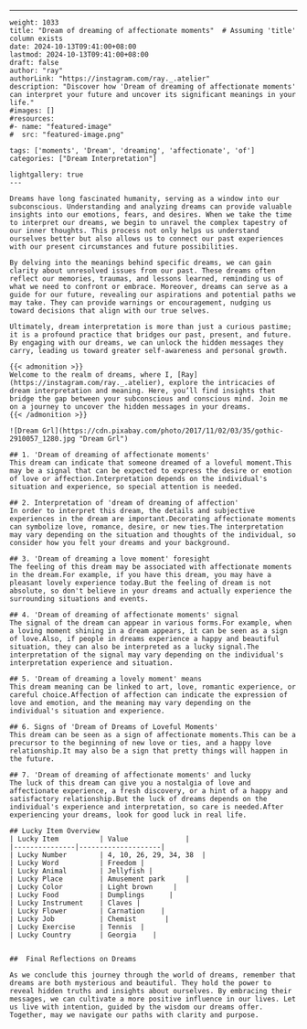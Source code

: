 ---
    weight: 1033
    title: "Dream of dreaming of affectionate moments"  # Assuming 'title' column exists
    date: 2024-10-13T09:41:00+08:00
    lastmod: 2024-10-13T09:41:00+08:00
    draft: false
    author: "ray"
    authorLink: "https://instagram.com/ray._.atelier"
    description: "Discover how 'Dream of dreaming of affectionate moments' can interpret your future and uncover its significant meanings in your life."
    #images: []
    #resources:
    #- name: "featured-image"
    #  src: "featured-image.png"
    
    tags: ['moments', 'Dream', 'dreaming', 'affectionate', 'of']
    categories: ["Dream Interpretation"]
    
    lightgallery: true
    ---
    
    Dreams have long fascinated humanity, serving as a window into our subconscious. Understanding and analyzing dreams can provide valuable insights into our emotions, fears, and desires. When we take the time to interpret our dreams, we begin to unravel the complex tapestry of our inner thoughts. This process not only helps us understand ourselves better but also allows us to connect our past experiences with our present circumstances and future possibilities.
    
    By delving into the meanings behind specific dreams, we can gain clarity about unresolved issues from our past. These dreams often reflect our memories, traumas, and lessons learned, reminding us of what we need to confront or embrace. Moreover, dreams can serve as a guide for our future, revealing our aspirations and potential paths we may take. They can provide warnings or encouragement, nudging us toward decisions that align with our true selves.
    
    Ultimately, dream interpretation is more than just a curious pastime; it is a profound practice that bridges our past, present, and future. By engaging with our dreams, we can unlock the hidden messages they carry, leading us toward greater self-awareness and personal growth.
    
    {{< admonition >}}
    Welcome to the realm of dreams, where I, [Ray](https://instagram.com/ray._.atelier), explore the intricacies of dream interpretation and meaning. Here, you’ll find insights that bridge the gap between your subconscious and conscious mind. Join me on a journey to uncover the hidden messages in your dreams.
    {{< /admonition >}}
    
    ![Dream Grl](https://cdn.pixabay.com/photo/2017/11/02/03/35/gothic-2910057_1280.jpg "Dream Grl")
    
    ## 1. 'Dream of dreaming of affectionate moments'
    This dream can indicate that someone dreamed of a loveful moment.This may be a signal that can be expected to express the desire or emotion of love or affection.Interpretation depends on the individual's situation and experience, so special attention is needed.
    
    ## 2. Interpretation of 'dream of dreaming of affection'
    In order to interpret this dream, the details and subjective experiences in the dream are important.Decorating affectionate moments can symbolize love, romance, desire, or new ties.The interpretation may vary depending on the situation and thoughts of the individual, so consider how you felt your dreams and your background.
    
    ## 3. 'Dream of dreaming a love moment' foresight
    The feeling of this dream may be associated with affectionate moments in the dream.For example, if you have this dream, you may have a pleasant lovely experience today.But the feeling of dream is not absolute, so don't believe in your dreams and actually experience the surrounding situations and events.
    
    ## 4. 'Dream of dreaming of affectionate moments' signal
    The signal of the dream can appear in various forms.For example, when a loving moment shining in a dream appears, it can be seen as a sign of love.Also, if people in dreams experience a happy and beautiful situation, they can also be interpreted as a lucky signal.The interpretation of the signal may vary depending on the individual's interpretation experience and situation.
    
    ## 5. 'Dream of dreaming a lovely moment' means
    This dream meaning can be linked to art, love, romantic experience, or careful choice.Affection of affection can indicate the expression of love and emotion, and the meaning may vary depending on the individual's situation and experience.
    
    ## 6. Signs of 'Dream of Dreams of Loveful Moments'
    This dream can be seen as a sign of affectionate moments.This can be a precursor to the beginning of new love or ties, and a happy love relationship.It may also be a sign that pretty things will happen in the future.
    
    ## 7. 'Dream of dreaming of affectionate moments' and lucky
    The luck of this dream can give you a nostalgia of love and affectionate experience, a fresh discovery, or a hint of a happy and satisfactory relationship.But the luck of dreams depends on the individual's experience and interpretation, so care is needed.After experiencing your dreams, look for good luck in real life.
    
    ## Lucky Item Overview
    | Lucky Item          | Value              |
    |---------------|--------------------|
    | Lucky Number        | 4, 10, 26, 29, 34, 38  |
    | Lucky Word          | Freedom |
    | Lucky Animal        | Jellyfish |
    | Lucky Place         | Amusement park     |
    | Lucky Color         | Light brown     |
    | Lucky Food          | Dumplings      |
    | Lucky Instrument    | Claves |
    | Lucky Flower        | Carnation    |
    | Lucky Job           | Chemist       |
    | Lucky Exercise      | Tennis  |
    | Lucky Country       | Georgia    |
    
    
    ##  Final Reflections on Dreams
    
    As we conclude this journey through the world of dreams, remember that dreams are both mysterious and beautiful. They hold the power to reveal hidden truths and insights about ourselves. By embracing their messages, we can cultivate a more positive influence in our lives. Let us live with intention, guided by the wisdom our dreams offer. Together, may we navigate our paths with clarity and purpose.
    